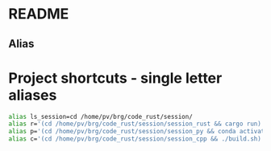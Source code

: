 # README

## Alias

# Project shortcuts - single letter aliases

```bash
alias ls_session=cd /home/pv/brg/code_rust/session/
alias r='(cd /home/pv/brg/code_rust/session/session_rust && cargo run)'
alias p='(cd /home/pv/brg/code_rust/session/session_py && conda activate session && python main.py)'
alias c='(cd /home/pv/brg/code_rust/session/session_cpp && ./build.sh)'
```
